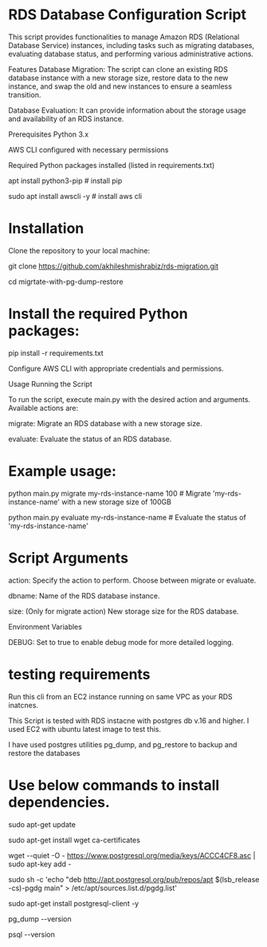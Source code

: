 # RDS Database Configuration Script
This script provides functionalities to manage Amazon RDS (Relational Database Service) instances, including tasks such as migrating databases, evaluating database status, and performing various administrative actions.

Features
Database Migration: The script can clone an existing RDS database instance with a new storage size, restore data to the new instance, and swap the old and new instances to ensure a seamless transition.

Database Evaluation: It can provide information about the storage usage and availability of an RDS instance.

Prerequisites
Python 3.x

AWS CLI configured with necessary permissions

Required Python packages installed (listed in requirements.txt)

apt install python3-pip  # install pip

sudo apt  install awscli -y # install aws cli

# Installation
Clone the repository to your local machine:

git clone https://github.com/akhileshmishrabiz/rds-migration.git

cd migrtate-with-pg-dump-restore

# Install the required Python packages:
pip install -r requirements.txt

Configure AWS CLI with appropriate credentials and permissions.

Usage
Running the Script

To run the script, execute main.py with the desired action and arguments. Available actions are:

migrate: Migrate an RDS database with a new storage size.

evaluate: Evaluate the status of an RDS database.

# Example usage:

python main.py migrate my-rds-instance-name 100  # Migrate 'my-rds-instance-name' with a new storage size of 100GB

python main.py evaluate my-rds-instance-name     # Evaluate the status of 'my-rds-instance-name'

# Script Arguments
action: Specify the action to perform. Choose between migrate or evaluate.

dbname: Name of the RDS database instance.

size: (Only for migrate action) New storage size for the RDS database.

Environment Variables

DEBUG: Set to true to enable debug mode for more detailed logging.


# testing requirements 

Run this cli from an EC2 instance running on same VPC as your RDS inatcnes.

This Script is tested with RDS instacne with postgres db v.16 and higher. I used EC2 with ubuntu latest image to test this.

I have used postgres utilities pg_dump, and pg_restore to backup and restore the databases

# Use below commands to install dependencies.

sudo apt-get update

sudo apt-get install wget ca-certificates

wget --quiet -O - https://www.postgresql.org/media/keys/ACCC4CF8.asc | sudo apt-key add -

sudo sh -c 'echo "deb http://apt.postgresql.org/pub/repos/apt $(lsb_release -cs)-pgdg main" > /etc/apt/sources.list.d/pgdg.list'

sudo apt-get install postgresql-client -y

pg_dump --version

psql --version







